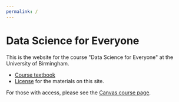 ```yaml
---
permalink: /
---
```


# Data Science for Everyone

This is the website for the course "Data Science for Everyone" at the University of Birmingham.

* [Course textbook](chapters/introduction/intro)
* [License](license) for the materials on this site.

For those with access, please see the [Canvas course
page](https://canvas.bham.ac.uk/courses/35188).
